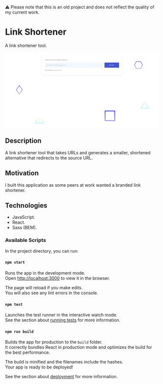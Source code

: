 ⚠️ Please note that this is an old project and does not reflect the quality of my current work.

# Link Shortener

A link shortener tool.

![Link Shortener](documentation/link-shortener.jpg)

## Description

A link shortener tool that takes URLs and generates a smaller, shortened alternative that redirects to the source URL.

## Motivation

I built this application as some peers at work wanted a branded link shortener.

## Technologies

- JavaScript.
- React.
- Sass (BEM).

### Available Scripts

In the project directory, you can run:

#### `npm start`

Runs the app in the development mode.\
Open [http://localhost:3000](http://localhost:3000) to view it in the browser.

The page will reload if you make edits.\
You will also see any lint errors in the console.

#### `npm test`

Launches the test runner in the interactive watch mode.\
See the section about [running tests](https://facebook.github.io/create-react-app/docs/running-tests) for more information.

#### `npm run build`

Builds the app for production to the `build` folder.\
It correctly bundles React in production mode and optimizes the build for the best performance.

The build is minified and the filenames include the hashes.\
Your app is ready to be deployed!

See the section about [deployment](https://facebook.github.io/create-react-app/docs/deployment) for more information.
